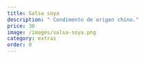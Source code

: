 ```yaml
---
title: Salsa soya
description: " Condimento de origen chino."
price: 30
image: /images/salsa-soya.png
category: extras
order: 0
---
```

